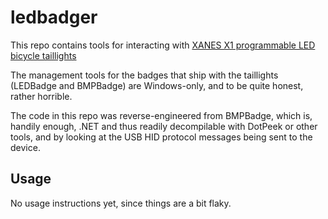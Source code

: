 ledbadger
=========

This repo contains tools for interacting with [XANES X1 programmable LED bicycle taillights](xx1)

The management tools for the badges that ship with the taillights (LEDBadge and BMPBadge)
are Windows-only, and to be quite honest, rather horrible.

The code in this repo was reverse-engineered from BMPBadge, which is, handily enough, .NET and
thus readily decompilable with DotPeek or other tools, and by looking at the USB HID protocol messages
being sent to the device.

Usage
-----

No usage instructions yet, since things are a bit flaky.



[xx1]: https://www.banggood.com/XANES-X1-DIY-Bicycle-Taillight-Programmable-LED-Electronic-Advertising-Display-Bicycle-TailLight-USB-p-1220458.html